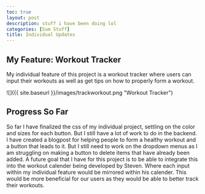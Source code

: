 ```yaml
---
toc: true
layout: post
description: stuff i have been doing lol
categories: [Sum Stuff]
title: Individual Updates
---
```


## My Feature: Workout Tracker
My individual feature of this project is a workout tracker where users can input their workouts as well as get tips on how to properly form a workout.

![]({{ site.baseurl }}/images/trackworkout.png "Workout Tracker")

## Progress So Far
So far I have finalized the css of my individual project, settling on the color and sizes for each button. But I still have a lot of work to do in the backend. I have created a blogpost for helping people to form a healthy workout and a button that leads to it. But I still need to work on the dropdown menus as I am struggling on making a button to delete items that have already been added. A future goal that I have for this project is to be able to integrate this into the workout calender being developed by Steven. Where each input within my individual feature would be mirrored within his calender. This would be more beneficial for our users as they would be able to better track their workouts.